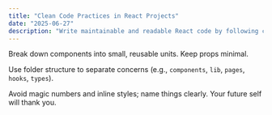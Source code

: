 ```yaml
---
title: "Clean Code Practices in React Projects"
date: "2025-06-27"
description: "Write maintainable and readable React code by following clean code principles."
---
```


Break down components into small, reusable units. Keep props minimal.

Use folder structure to separate concerns (e.g., `components`, `lib`, `pages`, `hooks`, `types`).

Avoid magic numbers and inline styles; name things clearly. Your future self will thank you.
